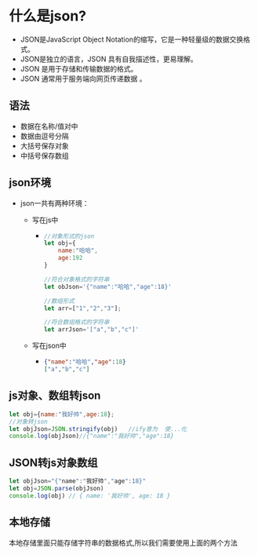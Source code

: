 # 什么是json?

- JSON是JavaScript Object Notation的缩写，它是一种轻量级的数据交换格式。
- JSON是独立的语言，JSON 具有自我描述性，更易理解。
- JSON 是用于存储和传输数据的格式。
- JSON 通常用于服务端向网页传递数据 。

## 语法

- 数据在名称/值对中
- 数据由逗号分隔
- 大括号保存对象
- 中括号保存数组



## json环境

- json一共有两种环境：

  - 写在js中

    - ```js
      //对象形式的json
      let obj={
          name:"哈哈",
          age:192
      }
      
      //符合对象格式的字符串
      let obJson='{"name":"哈哈","age":18}'
      
      //数组形式
      let arr=["1","2","3"];
      
      //符合数组格式的字符串
      let arrJson='["a","b","c"]'
      
      ```

  - 写在json中

    - ```json
      {"name":"哈哈","age":18}
      ["a","b","c"]
      
      ```

## js对象、数组转json

```js
let obj={name:"我好帅",age:18};
//对象转json
let objJson=JSON.stringify(obj)   //ify意为  使...化
console.log(objJson)//{"name":"我好帅","age":18}
```

## JSON转js对象数组

```js
let objJson="{"name":"我好帅","age":18}"
let obj=JSON.parse(objJson)
console.log(obj) // { name: '我好帅', age: 18 }
```

## 本地存储

本地存储里面只能存储字符串的数据格式,所以我们需要使用上面的两个方法